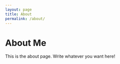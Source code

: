 ```yaml
---
layout: page
title: About
permalink: /about/
---
```

# About Me

This is the about page. Write whatever you want here!
